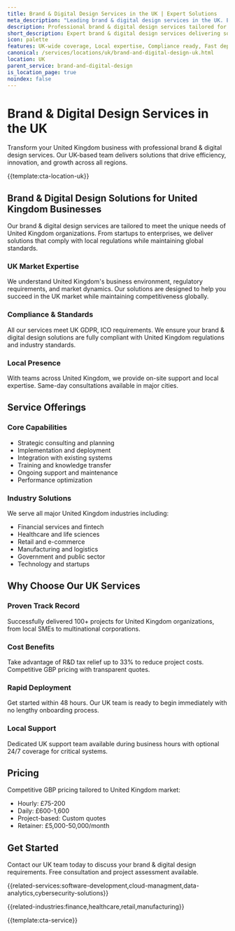 ```yaml
---
title: Brand & Digital Design Services in the UK | Expert Solutions
meta_description: "Leading brand & digital design services in the UK. Expert teams, proven results, R&D tax relief up to 33%. Get started today."
description: Professional brand & digital design services tailored for United Kingdom businesses
short_description: Expert brand & digital design services delivering solutions across United Kingdom.
icon: palette
features: UK-wide coverage, Local expertise, Compliance ready, Fast deployment, Cost-effective, Proven results
canonical: /services/locations/uk/brand-and-digital-design-uk.html
location: UK
parent_service: brand-and-digital-design
is_location_page: true
noindex: false
---
```


# Brand & Digital Design Services in the UK

Transform your United Kingdom business with professional brand & digital design services. Our UK-based team delivers solutions that drive efficiency, innovation, and growth across all regions.

{{template:cta-location-uk}}

## Brand & Digital Design Solutions for United Kingdom Businesses

Our brand & digital design services are tailored to meet the unique needs of United Kingdom organizations. From startups to enterprises, we deliver solutions that comply with local regulations while maintaining global standards.

### UK Market Expertise

We understand United Kingdom's business environment, regulatory requirements, and market dynamics. Our solutions are designed to help you succeed in the UK market while maintaining competitiveness globally.

### Compliance & Standards

All our services meet UK GDPR, ICO requirements. We ensure your brand & digital design solutions are fully compliant with United Kingdom regulations and industry standards.

### Local Presence

With teams across United Kingdom, we provide on-site support and local expertise. Same-day consultations available in major cities.

## Service Offerings

### Core Capabilities
- Strategic consulting and planning
- Implementation and deployment
- Integration with existing systems
- Training and knowledge transfer
- Ongoing support and maintenance
- Performance optimization

### Industry Solutions
We serve all major United Kingdom industries including:
- Financial services and fintech
- Healthcare and life sciences
- Retail and e-commerce
- Manufacturing and logistics
- Government and public sector
- Technology and startups

## Why Choose Our UK Services

### Proven Track Record
Successfully delivered 100+ projects for United Kingdom organizations, from local SMEs to multinational corporations.

### Cost Benefits
Take advantage of R&D tax relief up to 33% to reduce project costs. Competitive GBP pricing with transparent quotes.

### Rapid Deployment
Get started within 48 hours. Our UK team is ready to begin immediately with no lengthy onboarding process.

### Local Support
Dedicated UK support team available during business hours with optional 24/7 coverage for critical systems.

## Pricing

Competitive GBP pricing tailored to United Kingdom market:
- Hourly: £75-200
- Daily: £600-1,600
- Project-based: Custom quotes
- Retainer: £5,000-50,000/month

## Get Started

Contact our UK team today to discuss your brand & digital design requirements. Free consultation and project assessment available.

{{related-services:software-development,cloud-managment,data-analytics,cybersecurity-solutions}}

{{related-industries:finance,healthcare,retail,manufacturing}}

{{template:cta-service}}
